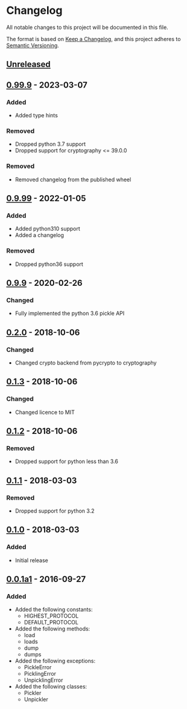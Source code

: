 # Changelog

All notable changes to this project will be documented in this file.

The format is based on [Keep a Changelog], and this project adheres to [Semantic Versioning].

## [Unreleased]

## [0.99.9] - 2023-03-07

### Added

- Added type hints

### Removed

- Dropped python 3.7 support
- Dropped support for cryptography \<= 39.0.0

### Removed

- Removed changelog from the published wheel

## [0.9.99] - 2022-01-05

### Added

- Added python310 support
- Added a changelog

### Removed

- Dropped python36 support

## [0.9.9] - 2020-02-26

### Changed

- Fully implemented the python 3.6 pickle API

## [0.2.0] - 2018-10-06

### Changed

- Changed crypto backend from pycrypto to cryptography

## [0.1.3] - 2018-10-06

### Changed

- Changed licence to MIT

## [0.1.2] - 2018-10-06

### Removed

- Dropped support for python less than 3.6

## [0.1.1] - 2018-03-03

### Removed

- Dropped support for python 3.2

## [0.1.0] - 2018-03-03

### Added

- Initial release

## [0.0.1a1] - 2016-09-27

### Added

- Added the following constants:
    - HIGHEST_PROTOCOL
    - DEFAULT_PROTOCOL
- Added the following methods:
    - load
    - loads
    - dump
    - dumps
- Added the following exceptions:
    - PickleError
    - PicklingError
    - UnpicklingError
- Added the following classes:
    - Pickler
    - Unpickler

[Keep a Changelog]: https://keepachangelog.com/en/1.0.0/
[Semantic Versioning]: https://semver.org/spec/v2.0.0.html
[Unreleased]: https://github.com/spapanik/pickle-secure/compare/0.99.9...master
[0.99.9]: https://github.com/spapanik/pickle-secure/compare/0.9.99...v0.99.9
[0.9.99]: https://github.com/spapanik/pickle-secure/compare/0.9.9...v0.9.99
[0.9.9]: https://github.com/spapanik/pickle-secure/compare/0.2.0...v0.9.9
[0.2.0]: https://github.com/spapanik/pickle-secure/compare/0.1.3...v0.2.0
[0.1.3]: https://github.com/spapanik/pickle-secure/compare/0.1.2...v0.1.3
[0.1.2]: https://github.com/spapanik/pickle-secure/compare/0.1.1...v0.1.2
[0.1.1]: https://github.com/spapanik/pickle-secure/compare/0.1.0...v0.1.1
[0.1.0]: https://github.com/spapanik/pickle-secure/compare/v0.0.1a1...v0.1.0
[0.0.1a1]: https://github.com/spapanik/pickle-secure/releases/tag/v0.0.1a1
